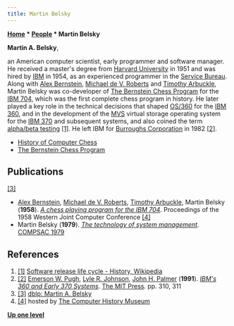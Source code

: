 ```yaml
---
title: Martin Belsky
---
```

**[Home](Home "Home") \* [People](People "People") \* Martin Belsky**


**Martin A. Belsky**,   

an American computer scientist, early programmer and software manager.
He received a master's degree from [Harvard University](Harvard_University "Harvard University") in 1951 and was hired by [IBM](index.php?title=IBM&action=edit&redlink=1 "IBM (page does not exist)") in 1954, 
as an experienced programmer in the [Service Bureau](https://en.wikipedia.org/wiki/Service_Bureau_Corporation).
Along with [Alex Bernstein](Alex_Bernstein "Alex Bernstein"), [Michael de V. Roberts](Michael_de_V._Roberts "Michael de V. Roberts") and [Timothy Arbuckle](Timothy_Arbuckle "Timothy Arbuckle"), Martin Belsky was co-developer of [The Bernstein Chess Program](The_Bernstein_Chess_Program "The Bernstein Chess Program") for the [IBM 704](IBM_704 "IBM 704"), which was the first complete chess program in history.
He later played a key role in the technical decisions that shaped [OS/360](https://en.wikipedia.org/wiki/OS/360_and_successors) for the [IBM 360](IBM_360 "IBM 360"),
and in the development of the [MVS](https://en.wikipedia.org/wiki/MVS) virtual storage operating system for the [IBM 370](IBM_370 "IBM 370") and subsequent systems,
and also coined the term [alpha/beta testing](https://en.wikipedia.org/wiki/Software_testing#Alpha_testing) <a id="cite-note-1" href="#cite-ref-1">[1]</a>.
He left IBM for [Burroughs Corporation](https://en.wikipedia.org/wiki/Burroughs_Corporation) in 1982 <a id="cite-note-2" href="#cite-ref-2">[2]</a>.






* [History of Computer Chess](History "History")
* [The Bernstein Chess Program](The_Bernstein_Chess_Program "The Bernstein Chess Program")


## Publications


<a id="cite-note-3" href="#cite-ref-3">[3]</a>



* [Alex Bernstein](Alex_Bernstein "Alex Bernstein"), [Michael de V. Roberts](Michael_de_V._Roberts "Michael de V. Roberts"), [Timothy Arbuckle](Timothy_Arbuckle "Timothy Arbuckle"), Martin Belsky (**1958**). *[A chess playing program for the IBM 704](https://www.computerhistory.org/chess/doc-431e18a41d415/)*. Proceedings of the 1958 Western Joint Computer Conference <a id="cite-note-4" href="#cite-ref-4">[4]</a>
* Martin Belsky (**1979**). *[The technology of system management](https://ieeexplore.ieee.org/abstract/document/762616)*. [COMPSAC 1979](https://dblp1.uni-trier.de/db/conf/compsac/compsac1979.html)


## References


1. <a id="cite-ref-1" href="#cite-note-1">[1]</a> [Software release life cycle - History, Wikipedia](https://en.wikipedia.org/wiki/Software_release_life_cycle#History)
2. <a id="cite-ref-2" href="#cite-note-2">[2]</a> [Emerson W. Pugh](https://mitpress.mit.edu/authors/emerson-w-pugh), [Lyle R. Johnson](https://mitpress.mit.edu/authors/lyle-r-johnson), [John H. Palmer](https://mitpress.mit.edu/authors/john-h-palmer) (**1991**). *[IBM's 360 and Early 370 Systems](https://mitpress.mit.edu/books/ibms-360-and-early-370-systems)*. [The MIT Press](https://en.wikipedia.org/wiki/MIT_Press). pp. 310, 311
3. <a id="cite-ref-3" href="#cite-note-3">[3]</a> [dblp: Martin A. Belsky](https://dblp1.uni-trier.de/pers/hd/b/Belsky:Martin_A=)
4. <a id="cite-ref-4" href="#cite-note-4">[4]</a> hosted by [The Computer History Museum](The_Computer_History_Museum "The Computer History Museum")

**[Up one level](People "People")**







 
